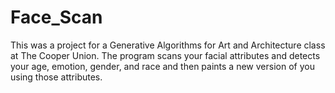 # Face_Scan
This was a project for a Generative Algorithms for Art and Architecture class at The Cooper Union. 
The program scans your facial attributes and detects your age, emotion, gender, and race and then paints a new version of you using those attributes.
